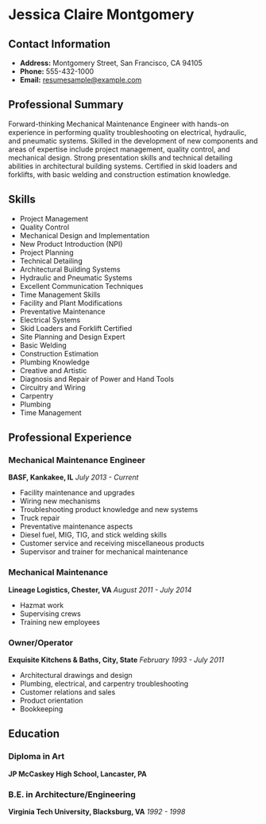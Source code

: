 # Jessica Claire Montgomery

## Contact Information
- **Address:** Montgomery Street, San Francisco, CA 94105
- **Phone:** 555-432-1000
- **Email:** resumesample@example.com

## Professional Summary
Forward-thinking Mechanical Maintenance Engineer with hands-on experience in performing quality troubleshooting on electrical, hydraulic, and pneumatic systems. Skilled in the development of new components and areas of expertise include project management, quality control, and mechanical design. Strong presentation skills and technical detailing abilities in architectural building systems. Certified in skid loaders and forklifts, with basic welding and construction estimation knowledge.

## Skills
- Project Management
- Quality Control
- Mechanical Design and Implementation
- New Product Introduction (NPI)
- Project Planning
- Technical Detailing
- Architectural Building Systems
- Hydraulic and Pneumatic Systems
- Excellent Communication Techniques
- Time Management Skills
- Facility and Plant Modifications
- Preventative Maintenance
- Electrical Systems
- Skid Loaders and Forklift Certified
- Site Planning and Design Expert
- Basic Welding
- Construction Estimation
- Plumbing Knowledge
- Creative and Artistic
- Diagnosis and Repair of Power and Hand Tools
- Circuitry and Wiring
- Carpentry
- Plumbing
- Time Management

## Professional Experience

### Mechanical Maintenance Engineer
**BASF, Kankakee, IL**
*July 2013 - Current*
- Facility maintenance and upgrades
- Wiring new mechanisms
- Troubleshooting product knowledge and new systems
- Truck repair
- Preventative maintenance aspects
- Diesel fuel, MIG, TIG, and stick welding skills
- Customer service and receiving miscellaneous products
- Supervisor and trainer for mechanical maintenance

### Mechanical Maintenance
**Lineage Logistics, Chester, VA**
*August 2011 - July 2014*
- Hazmat work
- Supervising crews
- Training new employees

### Owner/Operator
**Exquisite Kitchens & Baths, City, State**
*February 1993 - July 2011*
- Architectural drawings and design
- Plumbing, electrical, and carpentry troubleshooting
- Customer relations and sales
- Product orientation
- Bookkeeping

## Education

### Diploma in Art
**JP McCaskey High School, Lancaster, PA**

### B.E. in Architecture/Engineering
**Virginia Tech University, Blacksburg, VA**
*1992 - 1998*